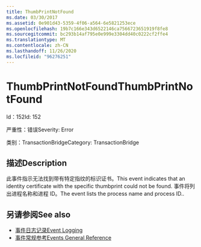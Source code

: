 ```yaml
---
title: ThumbPrintNotFound
ms.date: 03/30/2017
ms.assetid: 0e901d43-5359-4f06-a564-6e5821253ece
ms.openlocfilehash: 19b7c166e343d6522146ca7566723651919f8fe8
ms.sourcegitcommit: bc293b14af795e0e999e3304dd40c0222cf2ffe4
ms.translationtype: MT
ms.contentlocale: zh-CN
ms.lasthandoff: 11/26/2020
ms.locfileid: "96276251"
---
```

# <a name="thumbprintnotfound"></a><span data-ttu-id="2eeec-102">ThumbPrintNotFound</span><span class="sxs-lookup"><span data-stu-id="2eeec-102">ThumbPrintNotFound</span></span>

<span data-ttu-id="2eeec-103">Id：152</span><span class="sxs-lookup"><span data-stu-id="2eeec-103">Id: 152</span></span>  
  
 <span data-ttu-id="2eeec-104">严重性：错误</span><span class="sxs-lookup"><span data-stu-id="2eeec-104">Severity: Error</span></span>  
  
 <span data-ttu-id="2eeec-105">类别：TransactionBridge</span><span class="sxs-lookup"><span data-stu-id="2eeec-105">Category: TransactionBridge</span></span>  
  
## <a name="description"></a><span data-ttu-id="2eeec-106">描述</span><span class="sxs-lookup"><span data-stu-id="2eeec-106">Description</span></span>  

 <span data-ttu-id="2eeec-107">此事件指示无法找到带有特定指纹的标识证书。</span><span class="sxs-lookup"><span data-stu-id="2eeec-107">This event indicates that an identity certificate with the specific thumbprint could not be found.</span></span> <span data-ttu-id="2eeec-108">事件将列出进程名称和进程 ID。</span><span class="sxs-lookup"><span data-stu-id="2eeec-108">The event lists the process name and process ID..</span></span>  
  
## <a name="see-also"></a><span data-ttu-id="2eeec-109">另请参阅</span><span class="sxs-lookup"><span data-stu-id="2eeec-109">See also</span></span>

- [<span data-ttu-id="2eeec-110">事件日志记录</span><span class="sxs-lookup"><span data-stu-id="2eeec-110">Event Logging</span></span>](index.md)
- [<span data-ttu-id="2eeec-111">事件常规参考</span><span class="sxs-lookup"><span data-stu-id="2eeec-111">Events General Reference</span></span>](events-general-reference.md)

